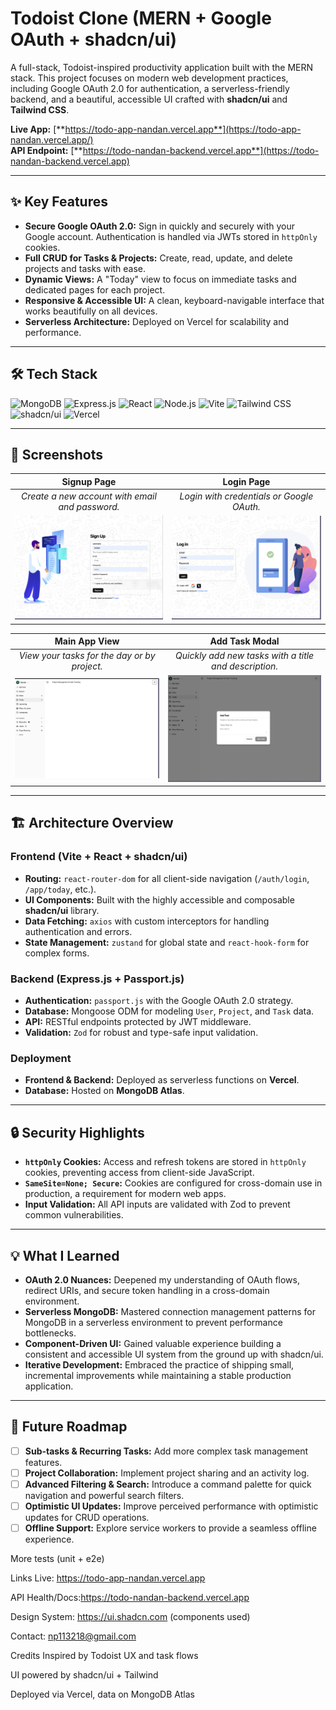 # Todoist Clone (MERN + Google OAuth + shadcn/ui)

A full-stack, Todoist-inspired productivity application built with the MERN stack. This project focuses on modern web development practices, including Google OAuth 2.0 for authentication, a serverless-friendly backend, and a beautiful, accessible UI crafted with **shadcn/ui** and **Tailwind CSS**.

**Live App:** [**https://todo-app-nandan.vercel.app**](https://todo-app-nandan.vercel.app/)  
**API Endpoint:** [**https://todo-nandan-backend.vercel.app**](https://todo-nandan-backend.vercel.app)

---

## ✨ Key Features

- **Secure Google OAuth 2.0:** Sign in quickly and securely with your Google account. Authentication is handled via JWTs stored in `httpOnly` cookies.
- **Full CRUD for Tasks & Projects:** Create, read, update, and delete projects and tasks with ease.
- **Dynamic Views:** A "Today" view to focus on immediate tasks and dedicated pages for each project.
- **Responsive & Accessible UI:** A clean, keyboard-navigable interface that works beautifully on all devices.
- **Serverless Architecture:** Deployed on Vercel for scalability and performance.

---

## 🛠️ Tech Stack

![MongoDB](https://img.shields.io/badge/MongoDB-47A248?style=for-the-badge&logo=mongodb&logoColor=white)
![Express.js](https://img.shields.io/badge/Express.js-000000?style=for-the-badge&logo=express&logoColor=white)
![React](https://img.shields.io/badge/React-20232A?style=for-the-badge&logo=react&logoColor=61DAFB)
![Node.js](https://img.shields.io/badge/Node.js-339933?style=for-the-badge&logo=nodedotjs&logoColor=white)
![Vite](https://img.shields.io/badge/Vite-646CFF?style=for-the-badge&logo=vite&logoColor=white)
![Tailwind CSS](https://img.shields.io/badge/Tailwind_CSS-38B2AC?style=for-the-badge&logo=tailwind-css&logoColor=white)
![shadcn/ui](https://img.shields.io/badge/shadcn/ui-000000?style=for-the-badge&logo=shadcnui&logoColor=white)
![Vercel](https://img.shields.io/badge/Vercel-000000?style=for-the-badge&logo=vercel&logoColor=white)

---

## 📸 Screenshots

| Signup Page | Login Page |
| :---: | :---: |
| *Create a new account with email and password.* | *Login with credentials or Google OAuth.* |
| <img src="frontend/public/signup.png" alt="Signup Screen" width="400"> | <img src="frontend/public/login.png" alt="Login Screen" width="400"> |

| Main App View | Add Task Modal |
| :---: | :---: |
| *View your tasks for the day or by project.* | *Quickly add new tasks with a title and description.* |
| <img src="frontend/public/app.png" alt="Main App Screen" width="400"> | <img src="frontend/public/taskModal.png" alt="Task Modal" width="400"> |

---

## 🏗️ Architecture Overview

### Frontend (Vite + React + shadcn/ui)
- **Routing:** `react-router-dom` for all client-side navigation (`/auth/login`, `/app/today`, etc.).
- **UI Components:** Built with the highly accessible and composable **shadcn/ui** library.
- **Data Fetching:** `axios` with custom interceptors for handling authentication and errors.
- **State Management:** `zustand` for global state and `react-hook-form` for complex forms.

### Backend (Express.js + Passport.js)
- **Authentication:** `passport.js` with the Google OAuth 2.0 strategy.
- **Database:** Mongoose ODM for modeling `User`, `Project`, and `Task` data.
- **API:** RESTful endpoints protected by JWT middleware.
- **Validation:** `Zod` for robust and type-safe input validation.

### Deployment
- **Frontend & Backend:** Deployed as serverless functions on **Vercel**.
- **Database:** Hosted on **MongoDB Atlas**.

---

## 🔒 Security Highlights

- **`httpOnly` Cookies:** Access and refresh tokens are stored in `httpOnly` cookies, preventing access from client-side JavaScript.
- **`SameSite=None; Secure`:** Cookies are configured for cross-domain use in production, a requirement for modern web apps.
- **Input Validation:** All API inputs are validated with Zod to prevent common vulnerabilities.

---

## 💡 What I Learned

- **OAuth 2.0 Nuances:** Deepened my understanding of OAuth flows, redirect URIs, and secure token handling in a cross-domain environment.
- **Serverless MongoDB:** Mastered connection management patterns for MongoDB in a serverless environment to prevent performance bottlenecks.
- **Component-Driven UI:** Gained valuable experience building a consistent and accessible UI system from the ground up with shadcn/ui.
- **Iterative Development:** Embraced the practice of shipping small, incremental improvements while maintaining a stable production application.

---

## 🚀 Future Roadmap

- [ ] **Sub-tasks & Recurring Tasks:** Add more complex task management features.
- [ ] **Project Collaboration:** Implement project sharing and an activity log.
- [ ] **Advanced Filtering & Search:** Introduce a command palette for quick navigation and powerful search filters.
- [ ] **Optimistic UI Updates:** Improve perceived performance with optimistic updates for CRUD operations.
- [ ] **Offline Support:** Explore service workers to provide a seamless offline experience.

More tests (unit + e2e)

Links
Live: https://todo-app-nandan.vercel.app

API Health/Docs:https://todo-nandan-backend.vercel.app

Design System: https://ui.shadcn.com (components used)

Contact: np113218@gmail.com

Credits
Inspired by Todoist UX and task flows

UI powered by shadcn/ui + Tailwind

Deployed via Vercel, data on MongoDB Atlas